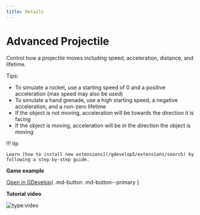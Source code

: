 ```yaml
---
title: Details
---
```

# Advanced Projectile

Control how a projectile moves including speed, acceleration, distance, and lifetime.

Tips:

- To simulate a rocket, use a starting speed of 0 and a positive acceleration (max speed may also be used)
- To simulate a hand grenade, use a high starting speed, a negative acceleration, and a non-zero lifetime
- If the object is not moving, acceleration will be towards the direction it is facing
- If the object is moving, acceleration will be in the direction the object is moving

!!! tip

    Learn [how to install new extensions](/gdevelop5/extensions/search) by following a step-by-step guide.

**Game example**

[Open in GDevelop](https://editor.gdevelop.io/?project=example://advanced-projectile){ .md-button .md-button--primary }

**Tutorial video**

![type:video](https://www.youtube.com/embed/5S0TG-Yf_b0)